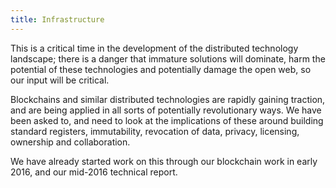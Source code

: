```yaml
---
title: Infrastructure
---
```

This is a critical time in the development of the distributed technology landscape; there is a danger that immature solutions will dominate, harm the potential of these technologies and potentially damage the open web, so our input will be critical.

Blockchains and similar distributed technologies are rapidly gaining traction, and are being applied in all sorts of potentially revolutionary ways. We have been asked to, and need to look at the implications of these around building standard registers, immutability, revocation of data, privacy, licensing, ownership and collaboration.

We have already started work on this through our blockchain work in early 2016, and our mid-2016 technical report.
